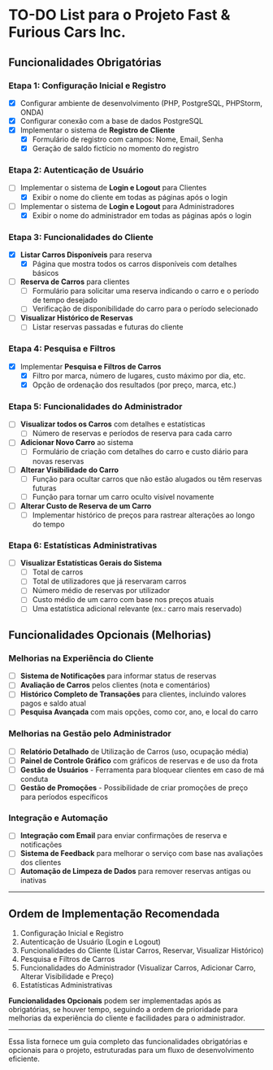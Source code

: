 # TO-DO List para o Projeto Fast & Furious Cars Inc.

## Funcionalidades Obrigatórias

### Etapa 1: Configuração Inicial e Registro
- [x] Configurar ambiente de desenvolvimento (PHP, PostgreSQL, PHPStorm, ONDA)
- [x] Configurar conexão com a base de dados PostgreSQL
- [x] Implementar o sistema de **Registro de Cliente**
  - [x] Formulário de registro com campos: Nome, Email, Senha
  - [x] Geração de saldo fictício no momento do registro

### Etapa 2: Autenticação de Usuário
- [ ] Implementar o sistema de **Login e Logout** para Clientes
  - [x] Exibir o nome do cliente em todas as páginas após o login
- [ ] Implementar o sistema de **Login e Logout** para Administradores
  - [x] Exibir o nome do administrador em todas as páginas após o login

### Etapa 3: Funcionalidades do Cliente
- [x] **Listar Carros Disponíveis** para reserva
  - [x] Página que mostra todos os carros disponíveis com detalhes básicos
- [ ] **Reserva de Carros** para clientes
  - [ ] Formulário para solicitar uma reserva indicando o carro e o período de tempo desejado
  - [ ] Verificação de disponibilidade do carro para o período selecionado
- [ ] **Visualizar Histórico de Reservas**
  - [ ] Listar reservas passadas e futuras do cliente

### Etapa 4: Pesquisa e Filtros
- [x] Implementar **Pesquisa e Filtros de Carros**
  - [x] Filtro por marca, número de lugares, custo máximo por dia, etc.
  - [x] Opção de ordenação dos resultados (por preço, marca, etc.)

### Etapa 5: Funcionalidades do Administrador
- [ ] **Visualizar todos os Carros** com detalhes e estatísticas
  - [ ] Número de reservas e períodos de reserva para cada carro
- [ ] **Adicionar Novo Carro** ao sistema
  - [ ] Formulário de criação com detalhes do carro e custo diário para novas reservas
- [ ] **Alterar Visibilidade do Carro**
  - [ ] Função para ocultar carros que não estão alugados ou têm reservas futuras
  - [ ] Função para tornar um carro oculto visível novamente
- [ ] **Alterar Custo de Reserva de um Carro**
  - [ ] Implementar histórico de preços para rastrear alterações ao longo do tempo

### Etapa 6: Estatísticas Administrativas
- [ ] **Visualizar Estatísticas Gerais do Sistema**
  - [ ] Total de carros
  - [ ] Total de utilizadores que já reservaram carros
  - [ ] Número médio de reservas por utilizador
  - [ ] Custo médio de um carro com base nos preços atuais
  - [ ] Uma estatística adicional relevante (ex.: carro mais reservado)

## Funcionalidades Opcionais (Melhorias)

### Melhorias na Experiência do Cliente
- [ ] **Sistema de Notificações** para informar status de reservas
- [ ] **Avaliação de Carros** pelos clientes (nota e comentários)
- [ ] **Histórico Completo de Transações** para clientes, incluindo valores pagos e saldo atual
- [ ] **Pesquisa Avançada** com mais opções, como cor, ano, e local do carro

### Melhorias na Gestão pelo Administrador
- [ ] **Relatório Detalhado** de Utilização de Carros (uso, ocupação média)
- [ ] **Painel de Controle Gráfico** com gráficos de reservas e de uso da frota
- [ ] **Gestão de Usuários** - Ferramenta para bloquear clientes em caso de má conduta
- [ ] **Gestão de Promoções** - Possibilidade de criar promoções de preço para períodos específicos

### Integração e Automação
- [ ] **Integração com Email** para enviar confirmações de reserva e notificações
- [ ] **Sistema de Feedback** para melhorar o serviço com base nas avaliações dos clientes
- [ ] **Automação de Limpeza de Dados** para remover reservas antigas ou inativas

---

## Ordem de Implementação Recomendada

1. Configuração Inicial e Registro
2. Autenticação de Usuário (Login e Logout)
3. Funcionalidades do Cliente (Listar Carros, Reservar, Visualizar Histórico)
4. Pesquisa e Filtros de Carros
5. Funcionalidades do Administrador (Visualizar Carros, Adicionar Carro, Alterar Visibilidade e Preço)
6. Estatísticas Administrativas

**Funcionalidades Opcionais** podem ser implementadas após as obrigatórias, se houver tempo, seguindo a ordem de prioridade para melhorias da experiência do cliente e facilidades para o administrador.

---

Essa lista fornece um guia completo das funcionalidades obrigatórias e opcionais para o projeto, estruturadas para um fluxo de desenvolvimento eficiente. 
